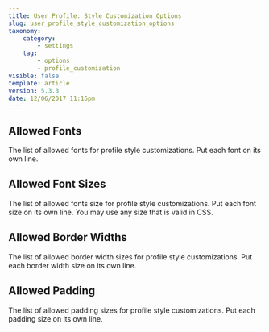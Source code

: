 ```yaml
---
title: User Profile: Style Customization Options
slug: user_profile_style_customization_options
taxonomy:
    category:
        - settings
    tag:
        - options
        - profile_customization
visible: false
template: article
version: 5.3.3
date: 12/06/2017 11:16pm
---
```


## Allowed Fonts
The list of allowed fonts for profile style customizations. Put each font on its own line.

## Allowed Font Sizes
The list of allowed fonts size for profile style customizations. Put each font size on its own line. You may use any size that is valid in CSS.

## Allowed Border Widths
The list of allowed border width sizes for profile style customizations. Put each border width size on its own line.

## Allowed Padding
The list of allowed padding sizes for profile style customizations. Put each padding size on its own line.



